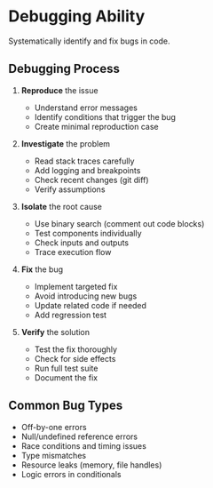 # Debugging Ability

Systematically identify and fix bugs in code.

## Debugging Process

1. **Reproduce** the issue
   - Understand error messages
   - Identify conditions that trigger the bug
   - Create minimal reproduction case

2. **Investigate** the problem
   - Read stack traces carefully
   - Add logging and breakpoints
   - Check recent changes (git diff)
   - Verify assumptions

3. **Isolate** the root cause
   - Use binary search (comment out code blocks)
   - Test components individually
   - Check inputs and outputs
   - Trace execution flow

4. **Fix** the bug
   - Implement targeted fix
   - Avoid introducing new bugs
   - Update related code if needed
   - Add regression test

5. **Verify** the solution
   - Test the fix thoroughly
   - Check for side effects
   - Run full test suite
   - Document the fix

## Common Bug Types

- Off-by-one errors
- Null/undefined reference errors
- Race conditions and timing issues
- Type mismatches
- Resource leaks (memory, file handles)
- Logic errors in conditionals

